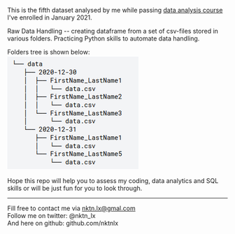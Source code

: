 This is the fifth dataset analysed by me while passing [data analysis course](https://karpov.courses/) I've enrolled in January 2021.   


Raw Data Handling -- creating dataframe from a set of csv-files stored in various folders. Practicing Python skills to automate data handling.  

Folders tree is shown below:  
<img src='data_tree.png'>


Hope this repo will help you to assess my coding, data analytics and SQL skills or will be just fun for you to look through.    



--------------------------------------------
Fill free to contact me via nktn.lx@gmal.com  
Follow me on twitter: @nktn_lx  
And here on github: github.com/nktnlx  